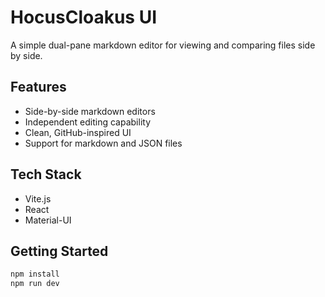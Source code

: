 # HocusCloakus UI

A simple dual-pane markdown editor for viewing and comparing files side by side.

## Features

- Side-by-side markdown editors
- Independent editing capability
- Clean, GitHub-inspired UI
- Support for markdown and JSON files

## Tech Stack

- Vite.js
- React
- Material-UI

## Getting Started

```bash
npm install
npm run dev
```